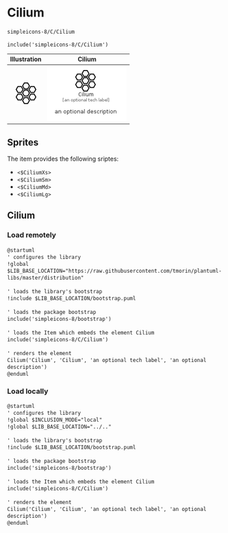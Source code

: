 # Cilium


```text
simpleicons-8/C/Cilium
```

```text
include('simpleicons-8/C/Cilium')
```



| Illustration | Cilium |
| :---: | :---: |
| ![illustration for Illustration](../../simpleicons-8/C/Cilium.png) | ![illustration for Cilium](../../simpleicons-8/C/Cilium.Local.png) |



## Sprites
The item provides the following sriptes:

- `<$CiliumXs>`
- `<$CiliumSm>`
- `<$CiliumMd>`
- `<$CiliumLg>`





## Cilium

### Load remotely
```plantuml
@startuml
' configures the library
!global $LIB_BASE_LOCATION="https://raw.githubusercontent.com/tmorin/plantuml-libs/master/distribution"

' loads the library's bootstrap
!include $LIB_BASE_LOCATION/bootstrap.puml

' loads the package bootstrap
include('simpleicons-8/bootstrap')

' loads the Item which embeds the element Cilium
include('simpleicons-8/C/Cilium')

' renders the element
Cilium('Cilium', 'Cilium', 'an optional tech label', 'an optional description')
@enduml
```

### Load locally
```plantuml
@startuml
' configures the library
!global $INCLUSION_MODE="local"
!global $LIB_BASE_LOCATION="../.."

' loads the library's bootstrap
!include $LIB_BASE_LOCATION/bootstrap.puml

' loads the package bootstrap
include('simpleicons-8/bootstrap')

' loads the Item which embeds the element Cilium
include('simpleicons-8/C/Cilium')

' renders the element
Cilium('Cilium', 'Cilium', 'an optional tech label', 'an optional description')
@enduml
```

